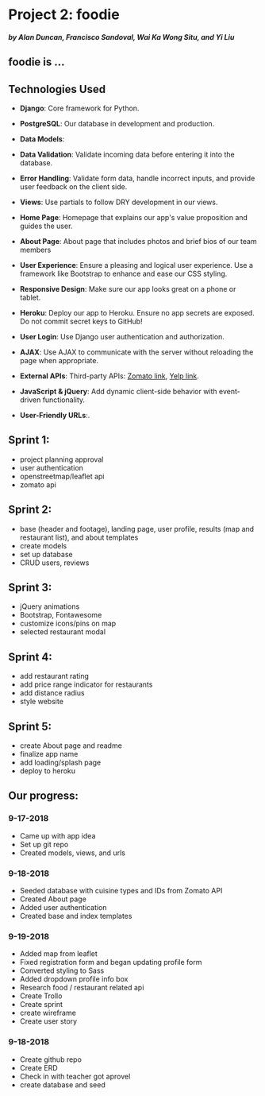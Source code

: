 # Project 2: foodie
##### by Alan Duncan, Francisco Sandoval, Wai Ka Wong Situ, and Yi Liu
## foodie is ...

## Technologies Used
- __Django__: Core framework for Python.
- __PostgreSQL__: Our database in development and production.
- __Data Models__: 
- __Data Validation__: Validate incoming data before entering it into the database.
- __Error Handling__: Validate form data, handle incorrect inputs, and provide user feedback on the client side.
- __Views__: Use partials to follow DRY development in our views.
- __Home Page__: Homepage that explains our app's value proposition and guides the user.
- __About Page__: About page that includes photos and brief bios of our team members
- __User Experience__: Ensure a pleasing and logical user experience. Use a framework like Bootstrap to enhance and ease our CSS styling.
- __Responsive Design__: Make sure our app looks great on a phone or tablet.
- __Heroku__: Deploy our app to Heroku. Ensure no app secrets are exposed. Do not commit secret keys to GitHub!

- __User Login__: Use Django user authentication and authorization.
- __AJAX__: Use AJAX to communicate with the server without reloading the page when appropriate.
- __External APIs__: Third-party APIs: [Zomato link](https://developers.zomato.com/documentation#/), [Yelp link](https://www.yelp.com/developers/documentation/v3/business_search).
- __JavaScript & jQuery__: Add dynamic client-side behavior with event-driven functionality.
- __User-Friendly URLs__:.


## Sprint 1:
- project planning approval
- user authentication
- openstreetmap/leaflet api
- zomato api

## Sprint 2:
- base (header and footage), landing page, user profile, results (map and restaurant list), and about templates
- create models
- set up database
- CRUD users, reviews

## Sprint 3:
- jQuery animations
- Bootstrap, Fontawesome
- customize icons/pins on map
- selected restaurant modal

## Sprint 4:
- add restaurant rating
- add price range indicator for restaurants
- add distance radius
- style website

## Sprint 5:
- create About page and readme
- finalize app name
- add loading/splash page
- deploy to heroku


## Our progress:
### 9-17-2018
- Came up with app idea
- Set up git repo
- Created models, views, and urls

### 9-18-2018
- Seeded database with cuisine types and IDs from Zomato API
- Created About page
- Added user authentication
- Created base and index templates

### 9-19-2018
- Added map from leaflet
- Fixed registration form and began updating profile form
- Converted styling to Sass
- Added dropdown profile info box
- Research food / restaurant related api
- Create Trollo
- Create sprint
- create wireframe
- Create user story

### 9-18-2018
- Create github repo
- Create ERD
- Check in with teacher got aprovel
- create database and seed
